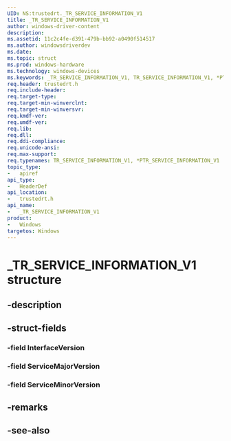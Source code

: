 ```yaml
---
UID: NS:trustedrt._TR_SERVICE_INFORMATION_V1
title: _TR_SERVICE_INFORMATION_V1
author: windows-driver-content
description: 
ms.assetid: 11c2c4fe-d391-479b-bb92-a0490f514517
ms.author: windowsdriverdev
ms.date: 
ms.topic: struct
ms.prod: windows-hardware
ms.technology: windows-devices
ms.keywords: _TR_SERVICE_INFORMATION_V1, TR_SERVICE_INFORMATION_V1, *PTR_SERVICE_INFORMATION_V1, TR_SERVICE_INFORMATION, *PTR_SERVICE_INFORMATION
req.header: trustedrt.h
req.include-header:
req.target-type:
req.target-min-winverclnt:
req.target-min-winversvr:
req.kmdf-ver:
req.umdf-ver:
req.lib:
req.dll:
req.ddi-compliance:
req.unicode-ansi:
req.max-support:
req.typenames: TR_SERVICE_INFORMATION_V1, *PTR_SERVICE_INFORMATION_V1
topic_type: 
-	apiref
api_type: 
-	HeaderDef
api_location: 
-	trustedrt.h
api_name: 
-	_TR_SERVICE_INFORMATION_V1
product:
-	Windows
targetos: Windows
---
```


# _TR_SERVICE_INFORMATION_V1 structure

## -description


## -struct-fields

### -field InterfaceVersion
 
### -field ServiceMajorVersion
 
### -field ServiceMinorVersion
 

## -remarks

## -see-also